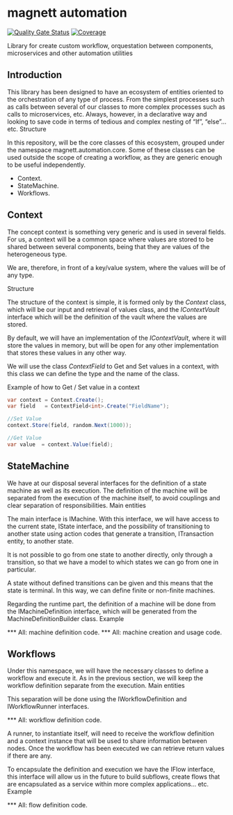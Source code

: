 # magnett automation

[![Quality Gate Status](https://sonarcloud.io/api/project_badges/measure?project=magnett_automation&metric=alert_status)](https://sonarcloud.io/dashboard?id=magnett_automation) [![Coverage](https://sonarcloud.io/api/project_badges/measure?project=magnett_automation&metric=coverage)](https://sonarcloud.io/dashboard?id=magnett_automation)

Library for create custom workflow, orquestation between components, microservices and other automation utilities

## Introduction

This library has been designed to have an ecosystem of entities oriented to the orchestration of any type of process. From the simplest processes such as calls between several of our classes to more complex processes such as calls to microservices, etc. Always, however, in a declarative way and looking to save code in terms of tedious and complex nesting of “If”, “else”... etc.
Structure 

In this repository, will be the core classes of this ecosystem, grouped under the namespace magnett.automation.core. Some of these classes can be used outside the scope of creating a workflow, as they are generic enough to be useful independently.

- Context.
- StateMachine.
- Workflows.

## Context

The concept context is something very generic and is used in several fields. For us, a context will be a common space where values are stored to be shared between several components, being that they are values of the heterogeneous type. 

We are, therefore, in front of a key/value system, where the values will be of any type.

Structure

The structure of the context is simple, it is formed only by the *Context* class, which will be our input and retrieval of values class, and the *IContextVault* interface which will be the definition of the vault where the values are stored.

By default, we will have an implementation of the *IContextVault*, where it will store the values in memory, but will be open for any other implementation that stores these values in any other way.

We will use the class *ContextField* to Get and Set values in a context, with this class we can define the type and the name of the class.

Example of how to Get / Set value in a context

```csharp
var context = Context.Create();
var field   = ContextField<int>.Create("FieldName");

//Set Value
context.Store(field, random.Next(1000));

//Get Value
var value  = context.Value(field);
 ```

## StateMachine

We have at our disposal several interfaces for the definition of a state machine as well as its execution. The definition of the machine will be separated from the execution of the machine itself, to avoid couplings and clear separation of responsibilities.
Main entities 
           
The main interface is IMachine. With this interface, we will have access to the current state, IState interface, and the possibility of transitioning to another state using action codes that generate a transition, ITransaction entity, to another state.

It is not possible to go from one state to another directly, only through a transition, so that we have a model to which states we can go from one in particular.

A state without defined transitions can be given and this means that the state is terminal. In this way, we can define finite or non-finite machines.

Regarding the runtime part, the definition of a machine will be done from the IMachineDefinition interface, which will be generated from the MachineDefinitionBuilder class.
Example

*** All: machine definition code.
*** All: machine creation and usage code.

## Workflows    

Under this namespace, we will have the necessary classes to define a workflow and execute it. As in the previous section, we will keep the workflow definition separate from the execution. 
Main entities

This separation will be done using the IWorkflowDefinition and IWorkflowRunner interfaces.

*** All: workflow definition code.

A runner, to instantiate itself, will need to receive the workflow definition and a context instance that will be used to share information between nodes. Once the workflow has been executed we can retrieve return values if there are any.

To encapsulate the definition and execution we have the IFlow interface, this interface will allow us in the future to build subflows, create flows that are encapsulated as a service within more complex applications... etc.
Example

*** All: flow definition code.



